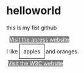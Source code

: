 # helloworld
this is my fist github 
<!DOCTYPE HTML>
<html>
  <head>
  <title>Example</title>
  <style type="text/css">
  a{
  background-color:grey;
  color:white
  }
  span{
  border:thin black solid;
  padding:10px;
  }
  </style> 
  </head>
  <body>
  <a href="http://apress.com">Visit the apress website</a>
  <p>I like <span>apples</span> and oranges.</p>
  <a href="http://w3c.org">Visit the W3C website</a>
  </body>
  </html>
